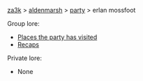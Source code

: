 [za3k](/) > [aldenmarsh](/aldenmarsh/) > [party](players1) > erlan mossfoot

Group lore:

- [Places the party has visited](visited)
- [Recaps](recap)

Private lore:

- None
